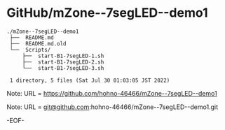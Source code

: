 # GitHub/mZone--7segLED--demo1

    ./mZone--7segLED--demo1
     ├──  README.md
     ├──  README.md.old
     └──  Scripts/
         ├──  start-B1-7segLED-1.sh
         ├──  start-B1-7segLED-2.sh
         └──  start-B1-7segLED-3.sh
     
     1 directory, 5 files (Sat Jul 30 01:03:05 JST 2022)


Note: URL = https://github.com/hohno-46466/mZone--7segLED--demo1

Note: URL = git@github.com:hohno-46466/mZone--7segLED--demo1.git

-EOF-
